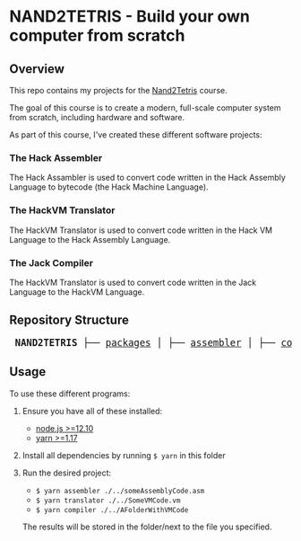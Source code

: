 # NAND2TETRIS - Build your own computer from scratch

## Overview

This repo contains my projects for the [Nand2Tetris](https://www.nand2tetris.org/) course.

The goal of this course is to create a modern, full-scale computer system from scratch, including hardware and software.

As part of this course, I've created these different software projects:

### The Hack Assembler

The Hack Assambler is used to convert code written in the Hack Assembly Language to bytecode (the Hack Machine Language).

### The HackVM Translator

The HackVM Translator is used to convert code written in the Hack VM Language to the Hack Assembly Language.

### The Jack Compiler

The HackVM Translator is used to convert code written in the Jack Language to the HackVM Language.

## Repository Structure

<big><pre>
**NAND2TETRIS**
├── [packages](./packages/)
│ ├── [assembler](./packages/client/)
│ ├── [compiler](./packages/compiler/)
│ └── [translator](./packages/translator/)
└── [weeks](./weeks/) _# course files_</big></pre>

## Usage

To use these different programs:

1. Ensure you have all of these installed:

   - [node.js >=12.10](https://nodejs.org/en/download/current/)
   - [yarn >=1.17](https://classic.yarnpkg.com/en/docs/install)

2. Install all dependencies by running `$ yarn` in this folder

3. Run the desired project:

   - `$ yarn assembler ./../someAssemblyCode.asm`
   - `$ yarn translator ./../SomeVMCode.vm`
   - `$ yarn compiler ./../AFolderWithVMCode`

   The results will be stored in the folder/next to the file you specified.
